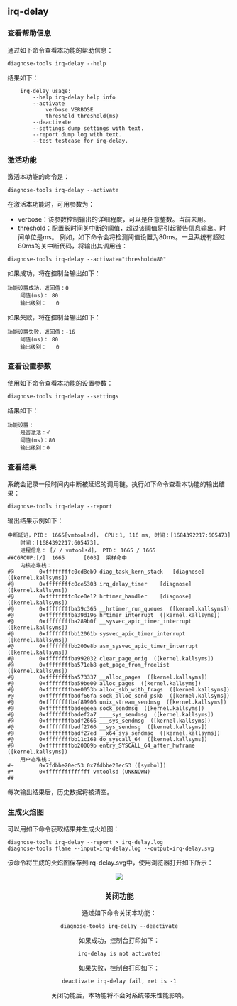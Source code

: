 ##  irq-delay

### 查看帮助信息

通过如下命令查看本功能的帮助信息：

```
diagnose-tools irq-delay --help
```

结果如下：

```
    irq-delay usage:
        --help irq-delay help info
        --activate
            verbose VERBOSE
            threshold threshold(ms)
        --deactivate
        --settings dump settings with text.
        --report dump log with text.
        --test testcase for irq-delay.
```

### 激活功能

激活本功能的命令是：

```
diagnose-tools irq-delay --activate
```

在激活本功能时，可用参数为：

* verbose：该参数控制输出的详细程度，可以是任意整数。当前未用。
* threshold：配置长时间关中断的阈值，超过该阈值将引起警告信息输出。时间单位是ms。
  例如，如下命令会将检测阈值设置为80ms。一旦系统有超过80ms的关中断代码，将输出其调用链：

```
diagnose-tools irq-delay --activate="threshold=80"
```

如果成功，将在控制台输出如下：

```
功能设置成功，返回值：0
    阈值(ms)：	80
    输出级别：	0
```

如果失败，将在控制台输出如下：

```
功能设置失败，返回值：-16
    阈值(ms)：	80
    输出级别：	0
```

### 查看设置参数

使用如下命令查看本功能的设置参数：

```
diagnose-tools irq-delay --settings
```

结果如下：

```
功能设置：
    是否激活：√
    阈值(ms)：80
    输出级别：0
```

### 查看结果

系统会记录一段时间内中断被延迟的调用链。执行如下命令查看本功能的输出结果：

```
diagnose-tools irq-delay --report
```

输出结果示例如下：

```
中断延迟，PID： 1665[vmtoolsd]， CPU：1, 116 ms, 时间：[1684392217:605473]
    时间：[1684392217:605473].
    进程信息： [/ / vmtoolsd]， PID： 1665 / 1665
##CGROUP:[/]  1665      [003]  采样命中
    内核态堆栈：
#@        0xffffffffc0cd8eb9 diag_task_kern_stack	[diagnose]  ([kernel.kallsyms])
#@        0xffffffffc0ce5303 irq_delay_timer	[diagnose]  ([kernel.kallsyms])
#@        0xffffffffc0ce0e12 hrtimer_handler	[diagnose]  ([kernel.kallsyms])
#@        0xffffffffba39c365 __hrtimer_run_queues  ([kernel.kallsyms])
#@        0xffffffffba39d196 hrtimer_interrupt  ([kernel.kallsyms])
#@        0xffffffffba289b0f __sysvec_apic_timer_interrupt  ([kernel.kallsyms])
#@        0xffffffffbb12061b sysvec_apic_timer_interrupt  ([kernel.kallsyms])
#@        0xffffffffbb200e8b asm_sysvec_apic_timer_interrupt  ([kernel.kallsyms])
#@        0xffffffffba992032 clear_page_orig  ([kernel.kallsyms])
#@        0xffffffffba571eb8 get_page_from_freelist  ([kernel.kallsyms])
#@        0xffffffffba573337 __alloc_pages  ([kernel.kallsyms])
#@        0xffffffffba59be00 alloc_pages  ([kernel.kallsyms])
#@        0xffffffffbae0053b alloc_skb_with_frags  ([kernel.kallsyms])
#@        0xffffffffbadf66fa sock_alloc_send_pskb  ([kernel.kallsyms])
#@        0xffffffffbaf89906 unix_stream_sendmsg  ([kernel.kallsyms])
#@        0xffffffffbadeeeea sock_sendmsg  ([kernel.kallsyms])
#@        0xffffffffbadef2a7 ____sys_sendmsg  ([kernel.kallsyms])
#@        0xffffffffbadf2666 ___sys_sendmsg  ([kernel.kallsyms])
#@        0xffffffffbadf2766 __sys_sendmsg  ([kernel.kallsyms])
#@        0xffffffffbadf27ed __x64_sys_sendmsg  ([kernel.kallsyms])
#@        0xffffffffbb11c168 do_syscall_64  ([kernel.kallsyms])
#@        0xffffffffbb20009b entry_SYSCALL_64_after_hwframe  ([kernel.kallsyms])
    用户态堆栈：
#~        0x7fdbbe20ec53 0x7fdbbe20ec53 ([symbol])
#*        0xffffffffffffff vmtoolsd (UNKNOWN)
##
```

每次输出结果后，历史数据将被清空。

### 生成火焰图

可以用如下命令获取结果并生成火焰图：

```
diagnose-tools irq-delay --report > irq-delay.log
diagnose-tools flame --input=irq-delay.log --output=irq-delay.svg
```

该命令将生成的火焰图保存到irq-delay.svg中，使用浏览器打开如下所示：

<div align="center"><img src = "https://gitee.com/nan-shuaibo/image/raw/master/image-20230518152145758.png">

### 关闭功能

通过如下命令关闭本功能：

```
diagnose-tools irq-delay --deactivate
```

如果成功，控制台打印如下：

```
irq-delay is not activated
```

如果失败，控制台打印如下：

```
deactivate irq-delay fail, ret is -1
```

关闭功能后，本功能将不会对系统带来性能影响。


